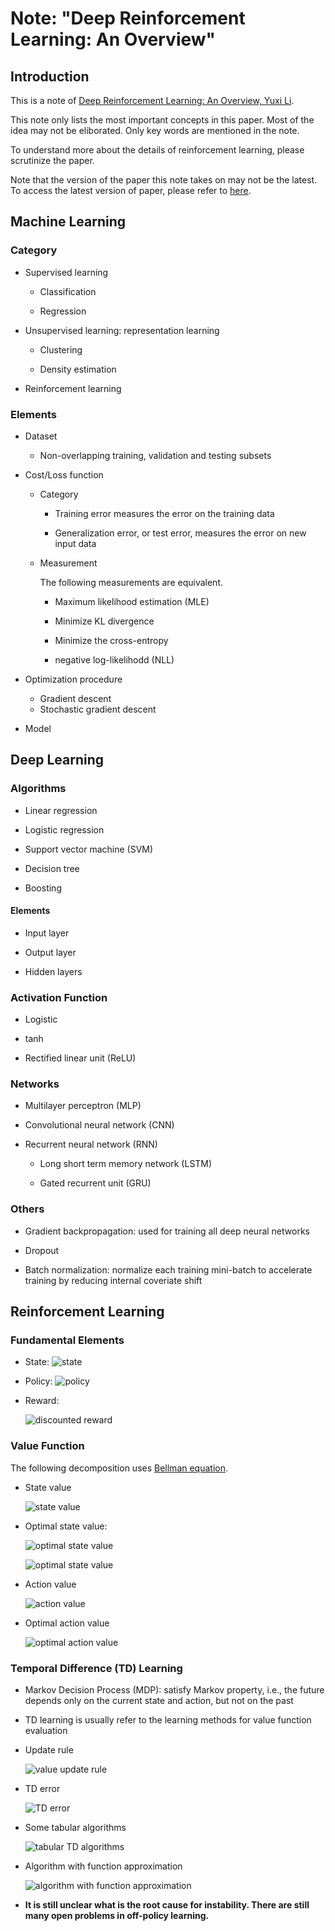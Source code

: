 # Note: "Deep Reinforcement Learning: An Overview"



## Introduction

This is a note of [Deep Reinforcement Learning: An Overview, Yuxi Li](paper.pdf).

This note only lists the most important concepts in this paper. Most of the idea may not be eliborated. Only key words are mentioned in the note.

To understand more about the details of reinforcement learning, please scrutinize the paper.

Note that the version of the paper this note takes on may not be the latest. To access the latest version of paper, please refer to [here](https://arxiv.org/pdf/1701.07274.pdf).



## Machine Learning

### Category

* Supervised learning

  * Classification 
  
  * Regression

* Unsupervised learning: representation learning 

  * Clustering 
  
  * Density estimation

* Reinforcement learning

### Elements

* Dataset

  * Non-overlapping training, validation and testing subsets

* Cost/Loss function

  * Category

    * Training error measures the error on the training data
	
    * Generalization error, or test error, measures the error on new input data
	
  * Measurement
  
    The following measurements are equivalent.
  
    * Maximum likelihood estimation (MLE)
	
	* Minimize KL divergence
	
	* Minimize the cross-entropy
	
	* negative log-likelihodd (NLL)

* Optimization procedure

  * Gradient descent 
  * Stochastic gradient descent

* Model

## Deep Learning

### Algorithms

* Linear regression

* Logistic regression

* Support vector machine (SVM)

* Decision tree

* Boosting

#### Elements

* Input layer

* Output layer

* Hidden layers

### Activation Function

* Logistic

* tanh

* Rectified linear unit (ReLU)

### Networks

* Multilayer perceptron (MLP)

* Convolutional neural network (CNN)

* Recurrent neural network (RNN)

  * Long short term memory network (LSTM)
  
  * Gated recurrent unit (GRU)

### Others

 * Gradient backpropagation: used for training all deep neural networks
 
 * Dropout
 
 * Batch normalization: normalize each training mini-batch to accelerate training by reducing internal coveriate shift



## Reinforcement Learning

### Fundamental Elements

 * State: ![state](pic/01.gif)

 * Policy: ![policy](pic/02.gif)
 
 * Reward: 
 
   ![discounted reward](pic/03.gif)

### Value Function

 The following decomposition uses [Bellman equation](https://en.wikipedia.org/wiki/Bellman_equation).

 * State value
 
   ![state value](pic/04.gif)
 
 * Optimal state value: 
 
   ![optimal state value](pic/05.gif)
   
   ![optimal state value](pic/06.gif)
 
 * Action value
 
   ![action value](pic/07.gif)
   
 * Optimal action value
 
   ![optimal action value](pic/08.gif)
   
### Temporal Difference (TD) Learning

 * Markov Decision Process (MDP): satisfy Markov property, i.e., the future depends only on the current state and action, but not on the past  
 
 * TD learning is usually refer to the learning methods for value function evaluation
 
 * Update rule
 
   ![value update rule](pic/09.gif)
   
 * TD error
 
   ![TD error](pic/10.gif)
 
 * Some tabular algorithms
 
   ![tabular TD algorithms](pic/11.png)
 
 * Algorithm with function approximation
 
   ![algorithm with function approximation](pic/12.png)
 
 * **It is still unclear what is the root cause for instability. There are still many open problems in off-policy learning.**










